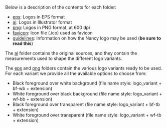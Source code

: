 Below is a description of the contents for each folder:

* [eps](eps): Logos in EPS format
* [ai](ai): Logos in Illustrator format
* [png](png): Logos in PNG format, at 600 dpi
* [favicon](favicon): Icon file (.ico) used as favicon
* [guidelines](guidelines): Information on how the Nancy logo may be used (**be sure to read this**)

The [ai](ai) folder contains the original sources, and they contain the measurements used to shape the different logo variants.

The [eps](eps) and [png](png) folders contain the various logo variants ready to be used.
For each variant we provide all the available options to choose from:

* Black foreground over white background (file name style: logo_variant + bf-wb + extension)
* White foreground over black background (file name style: logo_variant + wf-bb + extension)
* Black foreground over transparent (file name style: logo_variant + bf-tb + extension)
* White foreground over transparent (file name style: logo_variant + wf-tb + extension)
